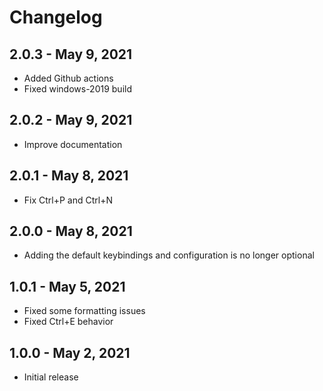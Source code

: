 # Changelog

## 2.0.3 - May 9, 2021

- Added Github actions
- Fixed windows-2019 build

## 2.0.2 - May 9, 2021

- Improve documentation

## 2.0.1 - May 8, 2021

- Fix Ctrl+P and Ctrl+N

## 2.0.0 - May 8, 2021

- Adding the default keybindings and configuration is no longer optional

## 1.0.1 - May 5, 2021

- Fixed some formatting issues
- Fixed Ctrl+E behavior

## 1.0.0 - May 2, 2021

- Initial release
